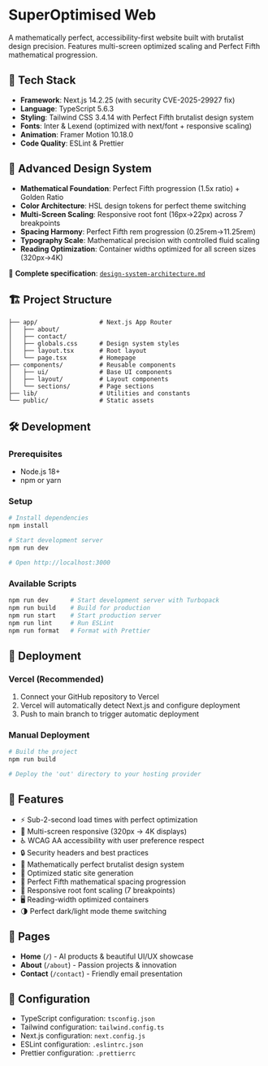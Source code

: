 # SuperOptimised Web

A mathematically perfect, accessibility-first website built with brutalist design precision. Features multi-screen optimized scaling and Perfect Fifth mathematical progression.

## 🚀 Tech Stack

- **Framework**: Next.js 14.2.25 (with security CVE-2025-29927 fix)
- **Language**: TypeScript 5.6.3
- **Styling**: Tailwind CSS 3.4.14 with Perfect Fifth brutalist design system
- **Fonts**: Inter & Lexend (optimized with next/font + responsive scaling)
- **Animation**: Framer Motion 10.18.0
- **Code Quality**: ESLint & Prettier

## 🎨 Advanced Design System

- **Mathematical Foundation**: Perfect Fifth progression (1.5x ratio) + Golden Ratio
- **Color Architecture**: HSL design tokens for perfect theme switching
- **Multi-Screen Scaling**: Responsive root font (16px→22px) across 7 breakpoints
- **Spacing Harmony**: Perfect Fifth rem progression (0.25rem→11.25rem)
- **Typography Scale**: Mathematical precision with controlled fluid scaling
- **Reading Optimization**: Container widths optimized for all screen sizes (320px→4K)

📖 **Complete specification**: [`design-system-architecture.md`](design-system-architecture.md)

## 🏗️ Project Structure

```
├── app/                 # Next.js App Router
│   ├── about/
│   ├── contact/
│   ├── globals.css      # Design system styles
│   ├── layout.tsx       # Root layout
│   └── page.tsx         # Homepage
├── components/          # Reusable components
│   ├── ui/              # Base UI components
│   ├── layout/          # Layout components
│   └── sections/        # Page sections
├── lib/                 # Utilities and constants
└── public/              # Static assets
```

## 🛠️ Development

### Prerequisites

- Node.js 18+
- npm or yarn

### Setup

```bash
# Install dependencies
npm install

# Start development server
npm run dev

# Open http://localhost:3000
```

### Available Scripts

```bash
npm run dev      # Start development server with Turbopack
npm run build    # Build for production
npm run start    # Start production server
npm run lint     # Run ESLint
npm run format   # Format with Prettier
```

## 🚀 Deployment

### Vercel (Recommended)

1. Connect your GitHub repository to Vercel
2. Vercel will automatically detect Next.js and configure deployment
3. Push to main branch to trigger automatic deployment

### Manual Deployment

```bash
# Build the project
npm run build

# Deploy the 'out' directory to your hosting provider
```

## 🎯 Features

- ⚡ Sub-2-second load times with perfect optimization
- 📱 Multi-screen responsive (320px → 4K displays)
- ♿ WCAG AA accessibility with user preference respect
- 🔒 Security headers and best practices
- 🎨 Mathematically perfect brutalist design system
- 🚀 Optimized static site generation
- 🎯 Perfect Fifth mathematical spacing progression
- 📏 Responsive root font scaling (7 breakpoints)
- 🖥️ Reading-width optimized containers
- 🌗 Perfect dark/light mode theme switching

## 📝 Pages

- **Home** (`/`) - AI products & beautiful UI/UX showcase
- **About** (`/about`) - Passion projects & innovation
- **Contact** (`/contact`) - Friendly email presentation

## 🔧 Configuration

- TypeScript configuration: `tsconfig.json`
- Tailwind configuration: `tailwind.config.ts`
- Next.js configuration: `next.config.js`
- ESLint configuration: `.eslintrc.json`
- Prettier configuration: `.prettierrc`
